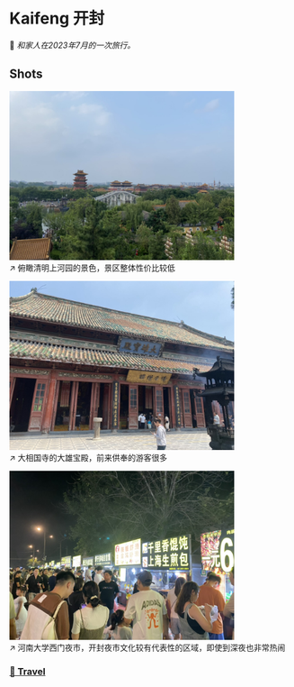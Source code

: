 # Kaifeng 开封

🩵 *和家人在2023年7月的一次旅行。*

## Shots

<img src="../img/Kaifeng/qingming.jpeg" width=400/>\
↗️ 俯瞰清明上河园的景色，景区整体性价比较低

<img src="../img/Kaifeng/xiangguosi.jpeg" width=400/>\
↗️ 大相国寺的大雄宝殿，前来供奉的游客很多

<img src="../img/Kaifeng/yeshi.jpeg" width=400/>\
↗️ 河南大学西门夜市，开封夜市文化较有代表性的区域，即使到深夜也非常热闹

### [🚢 Travel](./travel.md)